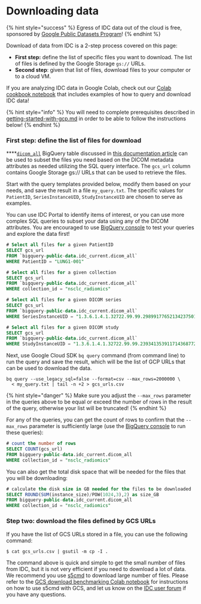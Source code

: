 # Downloading data

{% hint style="success" %}
Egress of IDC data out of the cloud is free, sponsored by [Google Public Datasets Program](https://console.cloud.google.com/marketplace/product/gcp-public-data-idc/nci-idc-data)!&#x20;
{% endhint %}

Download of data from IDC is a 2-step process covered on this page:

* **First step:** define the list of specific files you want to download. The list of files is defined by the Google Storage `gs://` URLs.&#x20;
* **Second step**: given that list of files, download files to your computer or to a cloud VM.&#x20;

If you are analyzing IDC data in Google Colab, check out our [Colab cookbook notebook](https://github.com/ImagingDataCommons/IDC-Examples/blob/master/notebooks/cookbook.ipynb) that includes examples of how to query and download IDC data!

{% hint style="info" %}
You will need to complete prerequisites described in [getting-started-with-gcp.md](../introduction/getting-started-with-gcp.md "mention") in order to be able to follow the instructions below!
{% endhint %}

### First step: define the list of files for download&#x20;

****[`dicom_all`](https://console.cloud.google.com/bigquery?p=bigquery-public-data\&d=idc\_current\&t=dicom\_all\&page=table) BigQuery table discussed in [this documentation article](https://learn.canceridc.dev/data/organization-of-data/files-and-metadata#bigquery-tables) can be used to subset the files you need based on the DICOM metadata attributes as needed utilizing the SQL query interface. The `gcs_url` column contains Google Storage gs:// URLs that can be used to retrieve the files.

Start with the query templates provided below, modify them based on your needs, and save the result in a file `my_query.txt`. The specific values for `PatientID`, `SeriesInstanceUID`, `StudyInstanceUID` are chosen to serve as examples.&#x20;

You can use IDC Portal to identify items of interest, or you can use more complex SQL queries to subset your data using any of the DICOM attributes. You are encouraged to use [BigQuery console](https://console.cloud.google.com/bigquery) to test your queries and explore the data first!

```sql
# Select all files for a given PatientID
SELECT gcs_url
FROM `bigquery-public-data.idc_current.dicom_all`
WHERE PatientID = "LUNG1-001"
```

```sql
# Select all files for a given collection
SELECT gcs_url
FROM `bigquery-public-data.idc_current.dicom_all`
WHERE collection_id = "nsclc_radiomics"
```

```sql
# Select all files for a given DICOM series
SELECT gcs_url
FROM `bigquery-public-data.idc_current.dicom_all`
WHERE SeriesInstanceUID = "1.3.6.1.4.1.32722.99.99.298991776521342375010861296712563382046"
```

```sql
# Select all files for a given DICOM study
SELECT gcs_url
FROM `bigquery-public-data.idc_current.dicom_all`
WHERE StudyInstanceUID = "1.3.6.1.4.1.32722.99.99.239341353911714368772597187099978969331"
```

Next, use Google Cloud SDK `bq query` command (from command line) to run the query and save the result, which will be the list of GCP URLs that can be used to download the data.

```shell
bq query --use_legacy_sql=false --format=csv --max_rows=2000000 \
  < my_query.txt | tail -n +2 > gcs_urls.csv
```

{% hint style="danger" %}
Make sure you adjust the `--max_rows` parameter in the queries above to be equal or exceed the number of rows in the result of the query, otherwise your list will be truncated!
{% endhint %}

For any of the queries, you can get the count of rows to confirm that the `--max_rows` parameter is sufficiently large (use the [BigQuery console](https://console.cloud.google.com/bigquery) to run these queries):

```sql
# count the number of rows
SELECT COUNT(gcs_url) 
FROM bigquery-public-data.idc_current.dicom_all 
WHERE collection_id = "nsclc_radiomics"
```

You can also get the total disk space that will be needed for the files that you will be downloading:

```sql
# calculate the disk size in GB needed for the files to be downloaded
SELECT ROUND(SUM(instance_size)/POW(1024,3),2) as size_GB 
FROM bigquery-public-data.idc_current.dicom_all 
WHERE collection_id = "nsclc_radiomics"
```

### Step two: download the files defined by GCS URLs

If you have the list of GCS URLs stored in a file, you can use the following command:

```shell-session
$ cat gcs_urls.csv | gsutil -m cp -I .
```

The command above is quick and simple to get the small number of files from IDC, but it is not very efficient if you need to download a lot of data. We recommend you use [s5cmd](https://github.com/peak/s5cmd) to download large number of files. Please refer to the [GCS download benchmarking Colab notebook](https://github.com/ImagingDataCommons/IDC-Examples/blob/master/notebooks/download\_benchmarking.ipynb) for instructions on how to use s5cmd with GCS, and let us know on the [IDC user forum](https://discourse.canceridc.dev/) if you have any questions.

